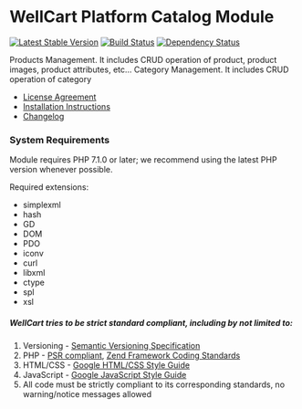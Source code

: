 WellCart Platform Catalog Module
================================

[![Latest Stable Version](https://poser.pugx.org/wellcart/module-catalog/v/stable.png)](https://packagist.org/packages/wellcart/module-catalog)
[![Build Status](https://travis-ci.org/wellcart/module-catalog.svg)](https://travis-ci.org/wellcart/module-catalog)
[![Dependency Status](https://www.versioneye.com/php/wellcart:module-catalog/dev-master/badge.png)](https://www.versioneye.com/php/wellcart:module-catalog/dev-master)

Products Management. It includes CRUD operation of product, product images, product attributes, etc...
Category Management. It includes CRUD operation of category

* [License Agreement](LICENSE.md)
* [Installation Instructions](docs/Module_Installation_Instructions.md)
* [Changelog](CHANGELOG.md)

### System Requirements

Module requires PHP 7.1.0 or later; we recommend using the
latest PHP version whenever possible.

Required extensions:

* simplexml
* hash
* GD
* DOM
* PDO
* iconv
* curl
* libxml
* ctype
* spl
* xsl

##### WellCart tries to be strict standard compliant, including by not limited to:

1. Versioning - [Semantic Versioning Specification](http://semver.org)
2. PHP - [PSR compliant](https://github.com/php-fig/fig-standards), [Zend Framework Coding Standards](http://framework.zend.com/manual/current/en/ref/coding.standard.html)
3. HTML/CSS - [Google HTML/CSS Style Guide](https://google.github.io/styleguide/htmlcssguide.xml)
4. JavaScript - [Google JavaScript Style Guide](https://google.github.io/styleguide/javascriptguide.xml)
5. All code must be strictly compliant to its corresponding standards, no warning/notice messages allowed